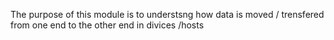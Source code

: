 The purpose of this module is to understsng how data is moved / trensfered from one end to the other end in divices /hosts
